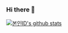 ### Hi there 👋

[![본인ID's github stats](https://github-readme-stats.vercel.app/api/top-langs/?username=windopper&show_icons=true&hide_border=true&title_color=004386&icon_color=004386&layout=compact&hide=ipynb)](https://github.com/windopper)

<!--
**windopper/windopper** is a ✨ _special_ ✨ repository because its `README.md` (this file) appears on your GitHub profile.

Here are some ideas to get you started:

- 🔭 I’m currently working on ...
- 🌱 I’m currently learning ...
- 👯 I’m looking to collaborate on ...
- 🤔 I’m looking for help with ...
- 💬 Ask me about ...
- 📫 How to reach me: ...
- 😄 Pronouns: ...
- ⚡ Fun fact: ...
-->
